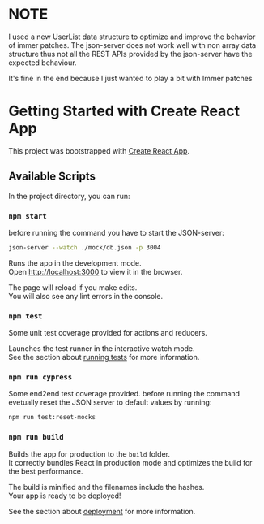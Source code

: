 # NOTE

I used a new UserList data structure to optimize and improve the behavior of immer patches.
The json-server does not work well with non array data structure thus not all the REST APIs provided by the json-server have the expected behaviour.

It's fine in the end because I just wanted to play a bit with Immer patches


# Getting Started with Create React App

This project was bootstrapped with [Create React App](https://github.com/facebook/create-react-app).

## Available Scripts

In the project directory, you can run:

### `npm start`

before running the command you have to start the JSON-server:
```sh
json-server --watch ./mock/db.json -p 3004
```

Runs the app in the development mode.\
Open [http://localhost:3000](http://localhost:3000) to view it in the browser.

The page will reload if you make edits.\
You will also see any lint errors in the console.

### `npm test`

Some unit test coverage provided for actions and reducers.

Launches the test runner in the interactive watch mode.\
See the section about [running tests](https://facebook.github.io/create-react-app/docs/running-tests) for more information.

### `npm run cypress`
Some end2end test coverage provided.
before running the command evetually reset the JSON server to default values by running:
```sh
npm run test:reset-mocks
```


### `npm run build`

Builds the app for production to the `build` folder.\
It correctly bundles React in production mode and optimizes the build for the best performance.

The build is minified and the filenames include the hashes.\
Your app is ready to be deployed!

See the section about [deployment](https://facebook.github.io/create-react-app/docs/deployment) for more information.

 


